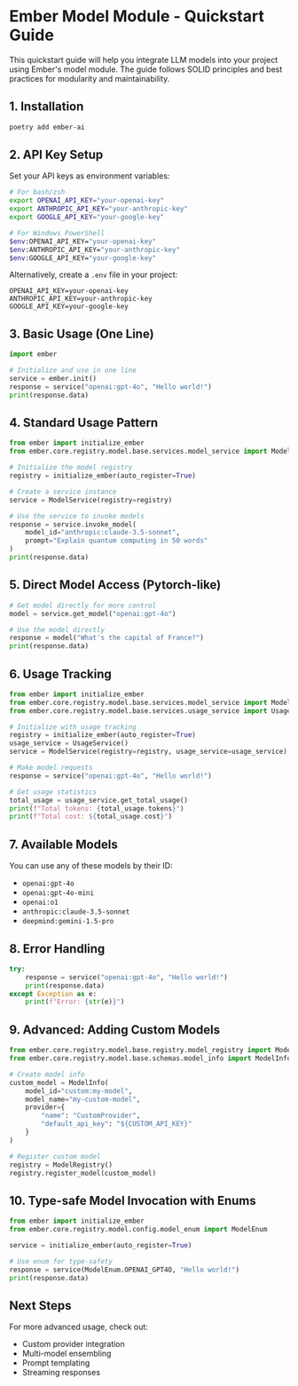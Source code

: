# Ember Model Module - Quickstart Guide

This quickstart guide will help you integrate LLM models into your project using Ember's model module. The guide follows SOLID principles and best practices for modularity and maintainability.

## 1. Installation

```bash
poetry add ember-ai
```

## 2. API Key Setup

Set your API keys as environment variables:

```bash
# For bash/zsh
export OPENAI_API_KEY="your-openai-key"
export ANTHROPIC_API_KEY="your-anthropic-key"
export GOOGLE_API_KEY="your-google-key"

# For Windows PowerShell
$env:OPENAI_API_KEY="your-openai-key"
$env:ANTHROPIC_API_KEY="your-anthropic-key"
$env:GOOGLE_API_KEY="your-google-key"
```

Alternatively, create a `.env` file in your project:

```env
OPENAI_API_KEY=your-openai-key
ANTHROPIC_API_KEY=your-anthropic-key
GOOGLE_API_KEY=your-google-key
```

## 3. Basic Usage (One Line)

```python
import ember

# Initialize and use in one line
service = ember.init()
response = service("openai:gpt-4o", "Hello world!")
print(response.data)
```

## 4. Standard Usage Pattern

```python
from ember import initialize_ember
from ember.core.registry.model.base.services.model_service import ModelService

# Initialize the model registry
registry = initialize_ember(auto_register=True)

# Create a service instance
service = ModelService(registry=registry)

# Use the service to invoke models
response = service.invoke_model(
    model_id="anthropic:claude-3.5-sonnet", 
    prompt="Explain quantum computing in 50 words"
)
print(response.data)
```

## 5. Direct Model Access (Pytorch-like)

```python
# Get model directly for more control
model = service.get_model("openai:gpt-4o")

# Use the model directly
response = model("What's the capital of France?")
print(response.data)
```

## 6. Usage Tracking

```python
from ember import initialize_ember
from ember.core.registry.model.base.services.model_service import ModelService
from ember.core.registry.model.base.services.usage_service import UsageService

# Initialize with usage tracking
registry = initialize_ember(auto_register=True)
usage_service = UsageService()
service = ModelService(registry=registry, usage_service=usage_service)

# Make model requests
response = service("openai:gpt-4o", "Hello world!")

# Get usage statistics
total_usage = usage_service.get_total_usage()
print(f"Total tokens: {total_usage.tokens}")
print(f"Total cost: ${total_usage.cost}")
```

## 7. Available Models

You can use any of these models by their ID:

- `openai:gpt-4o`
- `openai:gpt-4o-mini`
- `openai:o1`
- `anthropic:claude-3.5-sonnet`
- `deepmind:gemini-1.5-pro`

## 8. Error Handling

```python
try:
    response = service("openai:gpt-4o", "Hello world!")
    print(response.data)
except Exception as e:
    print(f"Error: {str(e)}")
```

## 9. Advanced: Adding Custom Models

```python
from ember.core.registry.model.base.registry.model_registry import ModelRegistry
from ember.core.registry.model.base.schemas.model_info import ModelInfo

# Create model info
custom_model = ModelInfo(
    model_id="custom:my-model",
    model_name="my-custom-model",
    provider={
        "name": "CustomProvider",
        "default_api_key": "${CUSTOM_API_KEY}"
    }
)

# Register custom model
registry = ModelRegistry()
registry.register_model(custom_model)
```

## 10. Type-safe Model Invocation with Enums

```python
from ember import initialize_ember
from ember.core.registry.model.config.model_enum import ModelEnum

service = initialize_ember(auto_register=True)

# Use enum for type-safety
response = service(ModelEnum.OPENAI_GPT4O, "Hello world!")
print(response.data)
```

## Next Steps

For more advanced usage, check out:
- Custom provider integration
- Multi-model ensembling
- Prompt templating
- Streaming responses